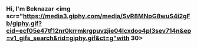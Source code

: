 ### Hi, I'm Beknazar <img scr="https://media3.giphy.com/media/SvR8MNpG8wuS4i2gFb/giphy.gif?cid=ecf05e47tf12nr0krrmkrgpuvzjie04lcxdoo4pl3sev714n&ep=v1_gifs_search&rid=giphy.gif&ct=g"with 30>
